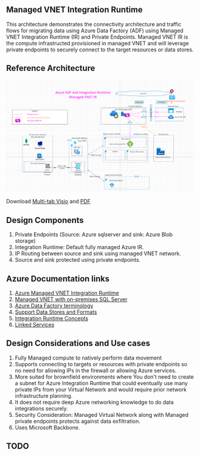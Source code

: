 ## Managed VNET Integration Runtime

This architecture demonstrates the connectivity architecture and traffic flows for migrating data using Azure Data Factory (ADF) using Managed VNET Integration Runtime (IR) and Private Endpoints. Managed VNET IR is the compute infrastructed provisioned in managed VNET and will leverage private endpoints to securely connect to the target resources or data stores.

## Reference Architecture

![Networking](images/managed-vnet-IR.png)

Download [Multi-tab Visio](db-services-all-reference-architectures-visio.vsdx) and [PDF](db-services-all-reference-architectures-PDF.pdf)

## Design Components

1. Private Endpoints (Source: Azure sqlserver and sink: Azure Blob storage)
2. Integration Runtime: Default fully managed Azure IR.
3. IP Routing between source and sink using managed VNET network.
4. Source and sink protected using private endpoints.

## Azure Documentation links

1. [Azure Managed VNET Integration Runtime](https://docs.microsoft.com/en-us/azure/data-factory/managed-virtual-network-private-endpoint)
2. [Managed VNET with on-premises SQL Server](https://docs.microsoft.com/en-us/azure/data-factory/tutorial-managed-virtual-network-on-premise-sql-server)
3. [Azure Data Factory terminology](hhttps://docs.microsoft.com/en-us/azure/data-factory/introduction)
4. [Support Data Stores and Formats](https://docs.microsoft.com/en-us/azure/data-factory/copy-activity-overview#supported-data-stores-and-formats)
5. [Integration Runtime Concepts](https://docs.microsoft.com/en-us/azure/data-factory/concepts-integration-runtime)
6. [Linked Services](https://docs.microsoft.com/en-us/azure/data-factory/concepts-linked-services)

## Design Considerations and Use cases

1. Fully Managed compute to natively perform data movement
2. Supports connecting to targets or resources with private endpoints so no need for allowing IPs in the firewall or allowing Azure services.
3. More suited for brownfield environments where You don't need to create a subnet for Azure Integration Runtime that could eventually use many private IPs from your Virtual Network and would require prior network infrastructure planning.
4. It does not require deep Azure networking knowledge to do data integrations securely.
5. Security Consideration: Managed Virtual Network along with Managed private endpoints protects against data exfiltration.
6. Uses Microsoft Backbone.

## TODO
